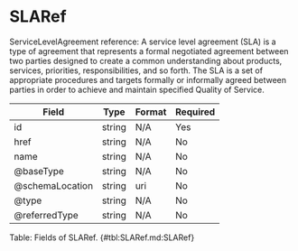 <!--
    ATTENTION: This file was generated via gradle!
               Do NOT manually edit this file! Any such changes will be overwritten!
-->

# SLARef

ServiceLevelAgreement reference: A service level agreement (SLA) is a type of agreement that represents a formal negotiated agreement between two parties designed to create a common understanding about products, services, priorities, responsibilities, and so forth.
The SLA is a set of appropriate procedures and targets formally or informally agreed between parties in order to achieve and maintain specified Quality of Service.

| Field | Type | Format | Required |
|-------|---|--------|---|
| id | string | N/A | Yes |
| href | string | N/A | No |
| name | string | N/A | No |
| \@baseType | string | N/A | No |
| \@schemaLocation | string | uri | No |
| \@type | string | N/A | No |
| \@referredType | string | N/A | No |

Table: Fields of SLARef. {#tbl:SLARef.md:SLARef}

